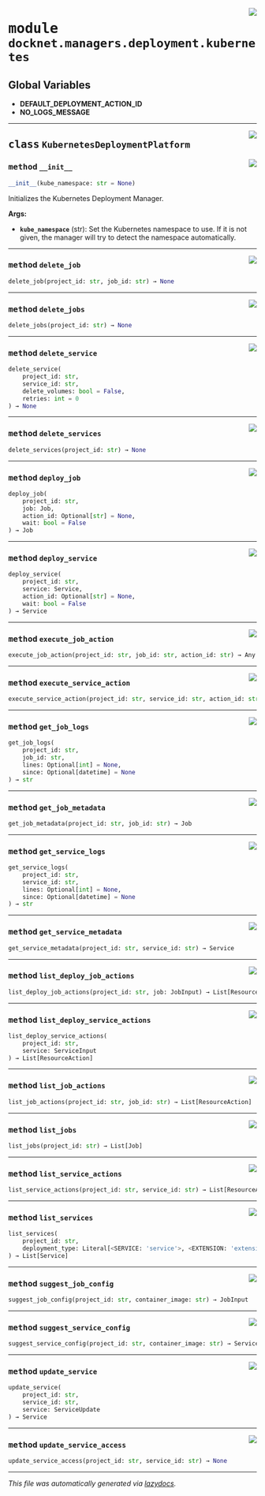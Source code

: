 <!-- markdownlint-disable -->

<a href="https://github.com/khulnasoft/docknet/blob/main/backend/src/docknet/managers/deployment/kubernetes.py#L0"><img align="right" style="float:right;" src="https://img.shields.io/badge/-source-cccccc?style=flat-square"></a>

# <kbd>module</kbd> `docknet.managers.deployment.kubernetes`




**Global Variables**
---------------
- **DEFAULT_DEPLOYMENT_ACTION_ID**
- **NO_LOGS_MESSAGE**


---

<a href="https://github.com/khulnasoft/docknet/blob/main/backend/src/docknet/managers/deployment/kubernetes.py#L48"><img align="right" style="float:right;" src="https://img.shields.io/badge/-source-cccccc?style=flat-square"></a>

## <kbd>class</kbd> `KubernetesDeploymentPlatform`




<a href="https://github.com/khulnasoft/docknet/blob/main/backend/src/docknet/managers/deployment/kubernetes.py#L49"><img align="right" style="float:right;" src="https://img.shields.io/badge/-source-cccccc?style=flat-square"></a>

### <kbd>method</kbd> `__init__`

```python
__init__(kube_namespace: str = None)
```

Initializes the Kubernetes Deployment Manager. 



**Args:**
 
 - <b>`kube_namespace`</b> (str):  Set the Kubernetes namespace to use. If it is not given, the manager will try to detect the namespace automatically. 




---

<a href="https://github.com/khulnasoft/docknet/blob/main/backend/src/docknet/managers/deployment/kubernetes.py#L494"><img align="right" style="float:right;" src="https://img.shields.io/badge/-source-cccccc?style=flat-square"></a>

### <kbd>method</kbd> `delete_job`

```python
delete_job(project_id: str, job_id: str) → None
```





---

<a href="https://github.com/khulnasoft/docknet/blob/main/backend/src/docknet/managers/deployment/kubernetes.py#L509"><img align="right" style="float:right;" src="https://img.shields.io/badge/-source-cccccc?style=flat-square"></a>

### <kbd>method</kbd> `delete_jobs`

```python
delete_jobs(project_id: str) → None
```





---

<a href="https://github.com/khulnasoft/docknet/blob/main/backend/src/docknet/managers/deployment/kubernetes.py#L245"><img align="right" style="float:right;" src="https://img.shields.io/badge/-source-cccccc?style=flat-square"></a>

### <kbd>method</kbd> `delete_service`

```python
delete_service(
    project_id: str,
    service_id: str,
    delete_volumes: bool = False,
    retries: int = 0
) → None
```





---

<a href="https://github.com/khulnasoft/docknet/blob/main/backend/src/docknet/managers/deployment/kubernetes.py#L298"><img align="right" style="float:right;" src="https://img.shields.io/badge/-source-cccccc?style=flat-square"></a>

### <kbd>method</kbd> `delete_services`

```python
delete_services(project_id: str) → None
```





---

<a href="https://github.com/khulnasoft/docknet/blob/main/backend/src/docknet/managers/deployment/kubernetes.py#L433"><img align="right" style="float:right;" src="https://img.shields.io/badge/-source-cccccc?style=flat-square"></a>

### <kbd>method</kbd> `deploy_job`

```python
deploy_job(
    project_id: str,
    job: Job,
    action_id: Optional[str] = None,
    wait: bool = False
) → Job
```





---

<a href="https://github.com/khulnasoft/docknet/blob/main/backend/src/docknet/managers/deployment/kubernetes.py#L105"><img align="right" style="float:right;" src="https://img.shields.io/badge/-source-cccccc?style=flat-square"></a>

### <kbd>method</kbd> `deploy_service`

```python
deploy_service(
    project_id: str,
    service: Service,
    action_id: Optional[str] = None,
    wait: bool = False
) → Service
```





---

<a href="https://github.com/khulnasoft/docknet/blob/main/backend/src/docknet/managers/deployment/kubernetes.py#L560"><img align="right" style="float:right;" src="https://img.shields.io/badge/-source-cccccc?style=flat-square"></a>

### <kbd>method</kbd> `execute_job_action`

```python
execute_job_action(project_id: str, job_id: str, action_id: str) → Any
```





---

<a href="https://github.com/khulnasoft/docknet/blob/main/backend/src/docknet/managers/deployment/kubernetes.py#L549"><img align="right" style="float:right;" src="https://img.shields.io/badge/-source-cccccc?style=flat-square"></a>

### <kbd>method</kbd> `execute_service_action`

```python
execute_service_action(project_id: str, service_id: str, action_id: str) → Any
```





---

<a href="https://github.com/khulnasoft/docknet/blob/main/backend/src/docknet/managers/deployment/kubernetes.py#L528"><img align="right" style="float:right;" src="https://img.shields.io/badge/-source-cccccc?style=flat-square"></a>

### <kbd>method</kbd> `get_job_logs`

```python
get_job_logs(
    project_id: str,
    job_id: str,
    lines: Optional[int] = None,
    since: Optional[datetime] = None
) → str
```





---

<a href="https://github.com/khulnasoft/docknet/blob/main/backend/src/docknet/managers/deployment/kubernetes.py#L483"><img align="right" style="float:right;" src="https://img.shields.io/badge/-source-cccccc?style=flat-square"></a>

### <kbd>method</kbd> `get_job_metadata`

```python
get_job_metadata(project_id: str, job_id: str) → Job
```





---

<a href="https://github.com/khulnasoft/docknet/blob/main/backend/src/docknet/managers/deployment/kubernetes.py#L347"><img align="right" style="float:right;" src="https://img.shields.io/badge/-source-cccccc?style=flat-square"></a>

### <kbd>method</kbd> `get_service_logs`

```python
get_service_logs(
    project_id: str,
    service_id: str,
    lines: Optional[int] = None,
    since: Optional[datetime] = None
) → str
```





---

<a href="https://github.com/khulnasoft/docknet/blob/main/backend/src/docknet/managers/deployment/kubernetes.py#L223"><img align="right" style="float:right;" src="https://img.shields.io/badge/-source-cccccc?style=flat-square"></a>

### <kbd>method</kbd> `get_service_metadata`

```python
get_service_metadata(project_id: str, service_id: str) → Service
```





---

<a href="https://github.com/khulnasoft/docknet/blob/main/backend/src/docknet/managers/deployment/kubernetes.py#L470"><img align="right" style="float:right;" src="https://img.shields.io/badge/-source-cccccc?style=flat-square"></a>

### <kbd>method</kbd> `list_deploy_job_actions`

```python
list_deploy_job_actions(project_id: str, job: JobInput) → List[ResourceAction]
```





---

<a href="https://github.com/khulnasoft/docknet/blob/main/backend/src/docknet/managers/deployment/kubernetes.py#L212"><img align="right" style="float:right;" src="https://img.shields.io/badge/-source-cccccc?style=flat-square"></a>

### <kbd>method</kbd> `list_deploy_service_actions`

```python
list_deploy_service_actions(
    project_id: str,
    service: ServiceInput
) → List[ResourceAction]
```





---

<a href="https://github.com/khulnasoft/docknet/blob/main/backend/src/docknet/managers/deployment/kubernetes.py#L557"><img align="right" style="float:right;" src="https://img.shields.io/badge/-source-cccccc?style=flat-square"></a>

### <kbd>method</kbd> `list_job_actions`

```python
list_job_actions(project_id: str, job_id: str) → List[ResourceAction]
```





---

<a href="https://github.com/khulnasoft/docknet/blob/main/backend/src/docknet/managers/deployment/kubernetes.py#L415"><img align="right" style="float:right;" src="https://img.shields.io/badge/-source-cccccc?style=flat-square"></a>

### <kbd>method</kbd> `list_jobs`

```python
list_jobs(project_id: str) → List[Job]
```





---

<a href="https://github.com/khulnasoft/docknet/blob/main/backend/src/docknet/managers/deployment/kubernetes.py#L544"><img align="right" style="float:right;" src="https://img.shields.io/badge/-source-cccccc?style=flat-square"></a>

### <kbd>method</kbd> `list_service_actions`

```python
list_service_actions(project_id: str, service_id: str) → List[ResourceAction]
```





---

<a href="https://github.com/khulnasoft/docknet/blob/main/backend/src/docknet/managers/deployment/kubernetes.py#L86"><img align="right" style="float:right;" src="https://img.shields.io/badge/-source-cccccc?style=flat-square"></a>

### <kbd>method</kbd> `list_services`

```python
list_services(
    project_id: str,
    deployment_type: Literal[<SERVICE: 'service'>, <EXTENSION: 'extension'>] = <DeploymentType.SERVICE: 'service'>
) → List[Service]
```





---

<a href="https://github.com/khulnasoft/docknet/blob/main/backend/src/docknet/managers/deployment/kubernetes.py#L554"><img align="right" style="float:right;" src="https://img.shields.io/badge/-source-cccccc?style=flat-square"></a>

### <kbd>method</kbd> `suggest_job_config`

```python
suggest_job_config(project_id: str, container_image: str) → JobInput
```





---

<a href="https://github.com/khulnasoft/docknet/blob/main/backend/src/docknet/managers/deployment/kubernetes.py#L539"><img align="right" style="float:right;" src="https://img.shields.io/badge/-source-cccccc?style=flat-square"></a>

### <kbd>method</kbd> `suggest_service_config`

```python
suggest_service_config(project_id: str, container_image: str) → ServiceInput
```





---

<a href="https://github.com/khulnasoft/docknet/blob/main/backend/src/docknet/managers/deployment/kubernetes.py#L202"><img align="right" style="float:right;" src="https://img.shields.io/badge/-source-cccccc?style=flat-square"></a>

### <kbd>method</kbd> `update_service`

```python
update_service(
    project_id: str,
    service_id: str,
    service: ServiceUpdate
) → Service
```





---

<a href="https://github.com/khulnasoft/docknet/blob/main/backend/src/docknet/managers/deployment/kubernetes.py#L208"><img align="right" style="float:right;" src="https://img.shields.io/badge/-source-cccccc?style=flat-square"></a>

### <kbd>method</kbd> `update_service_access`

```python
update_service_access(project_id: str, service_id: str) → None
```








---

_This file was automatically generated via [lazydocs](https://github.com/khulnasoft/lazydocs)._
